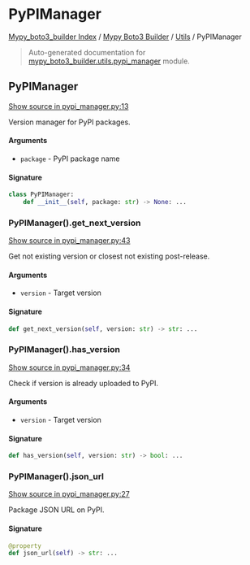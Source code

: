 # PyPIManager

[Mypy_boto3_builder Index](../../README.md#mypy_boto3_builder-index) / [Mypy Boto3 Builder](../index.md#mypy-boto3-builder) / [Utils](./index.md#utils) / PyPIManager

> Auto-generated documentation for [mypy_boto3_builder.utils.pypi_manager](https://github.com/youtype/mypy_boto3_builder/blob/main/mypy_boto3_builder/utils/pypi_manager.py) module.

## PyPIManager

[Show source in pypi_manager.py:13](https://github.com/youtype/mypy_boto3_builder/blob/main/mypy_boto3_builder/utils/pypi_manager.py#L13)

Version manager for PyPI packages.

#### Arguments

- `package` - PyPI package name

#### Signature

```python
class PyPIManager:
    def __init__(self, package: str) -> None: ...
```

### PyPIManager().get_next_version

[Show source in pypi_manager.py:43](https://github.com/youtype/mypy_boto3_builder/blob/main/mypy_boto3_builder/utils/pypi_manager.py#L43)

Get not existing version or closest not existing post-release.

#### Arguments

- `version` - Target version

#### Signature

```python
def get_next_version(self, version: str) -> str: ...
```

### PyPIManager().has_version

[Show source in pypi_manager.py:34](https://github.com/youtype/mypy_boto3_builder/blob/main/mypy_boto3_builder/utils/pypi_manager.py#L34)

Check if version is already uploaded to PyPI.

#### Arguments

- `version` - Target version

#### Signature

```python
def has_version(self, version: str) -> bool: ...
```

### PyPIManager().json_url

[Show source in pypi_manager.py:27](https://github.com/youtype/mypy_boto3_builder/blob/main/mypy_boto3_builder/utils/pypi_manager.py#L27)

Package JSON URL on PyPI.

#### Signature

```python
@property
def json_url(self) -> str: ...
```
